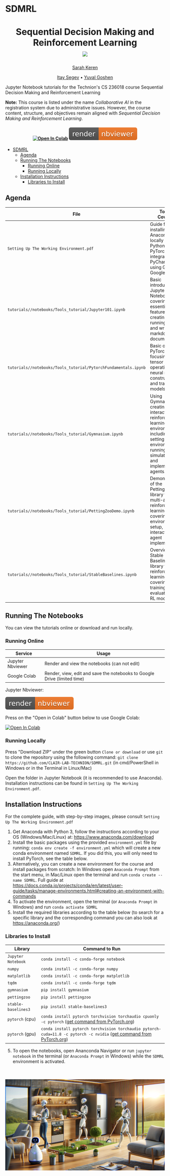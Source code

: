 # SDMRL

<h1 align="center">
 Sequential Decision Making and Reinforcement Learning
  <br>

  <img src="https://jingjingrenabc.github.io/ultrapixel/images/55pick_23.jpg?raw=true">

</h1>
  <p align ="center">
    <a href="mailto:sarahk@cs.technion.ac.il">Sarah Keren</a> 

  <p align="center">
    <a href="mailto:itaysegev@campus.technion.ac.il">Itay Segev</a> •
    <a href="mailto:yuval.goshen@campus.technion.ac.il">Yuval Goshen</a>
  </p>

Jupyter Notebook tutorials for the Technion's CS 236018 course Sequential Decision Making and Reinforcement Learning

<p><strong>Note:</strong> This course is listed under the name <em>Collaborative AI</em> in the registration system due to administrative issues. However, the course content, structure, and objectives remain aligned with <em>Sequential Decision Making and Reinforcement Learning</em>.</p>


<h4 align="center">
    <a href="https://colab.research.google.com/github/CLAIR-LAB-TECHNION/SDMRL"><img src="https://colab.research.google.com/assets/colab-badge.svg" alt="Open In Colab"/></a>
    <a href="https://nbviewer.org/github/CLAIR-LAB-TECHNION/SDMRL/tree/main/tutorials/"><img src="https://github.com/CLAIR-LAB-TECHNION/SDMRL/blob/main/tutorials/assets/nbviewer_badge.svg" alt="Open In NBViewer"/></a>
</h4>


- [SDMRL](#SDMRL)
  * [Agenda](#agenda)
  * [Running The Notebooks](#running-the-notebooks)
    + [Running Online](#running-online)
    + [Running Locally](#running-locally)
  * [Installation Instructions](#installation-instructions)
    + [Libraries to Install](#libraries-to-install)


## Agenda

|File       | Topics Covered |
|----------------|---------------|
|`Setting Up The Working Environment.pdf`| Guide for installing Anaconda locally with Python 3 and PyTorch, integration with PyCharm and using GPU on Google Colab |-|
|`tutorials//notebooks/Tools_tutorial/Jupyter101.ipynb`| Basic introduction to Jupyter Notebooks, covering essential features like creating and running cells, and writing markdown for documentation.|
|`tutorials//notebooks/Tools_tutorial/PytorchFundamentals.ipynb`| Basic of PyTorch, focusing on tensor operations, neural network construction, and training models.|
|`tutorials//notebooks/Tools_tutorial/Gymnasium.ipynb`| Using Gymnasium for creating and interacting with reinforcement learning environments, including setting up environments, running simulations, and implementing agents.|
|`tutorials//notebooks/Tools_tutorial/PettingZooDemo.ipynb`| Demonstration of the PettingZoo library for multi-agent reinforcement learning, covering environment setup, interaction, and agent implementation.|
|`tutorials//notebooks/Tools_tutorial/StableBaselines.ipynb`| Overview of the Stable Baselines3 library for reinforcement learning, covering setup, training, and evaluation of RL models.|

## Running The Notebooks
You can view the tutorials online or download and run locally.

### Running Online

|Service      | Usage |
|-------------|---------|
|Jupyter Nbviewer| Render and view the notebooks (can not edit) |
|Google Colab| Render, view, edit and save the notebooks to Google Drive (limited time) |


Jupyter Nbviewer:

[![nbviewer](https://github.com/CLAIR-LAB-TECHNION/SDMRL/blob/main/tutorials/assets/nbviewer_badge.svg)](https://nbviewer.org/github/CLAIR-LAB-TECHNION/SDMRL/tree/main/tutorials/)


Press on the "Open in Colab" button below to use Google Colab:

[![Open In Colab](https://colab.research.google.com/assets/colab-badge.svg)](https://colab.research.google.com/github/CLAIR-LAB-TECHNION/SDMRL)


### Running Locally

Press "Download ZIP" under the green button `Clone or download` or use `git` to clone the repository using the 
following command: `git clone https://github.com/CLAIR-LAB-TECHNION/SDMRL.git` (in cmd/PowerShell in Windows or in the Terminal in Linux/Mac)

Open the folder in Jupyter Notebook (it is recommended to use Anaconda). Installation instructions can be found in `Setting Up The Working Environment.pdf`.


## Installation Instructions

For the complete guide, with step-by-step images, please consult `Setting Up The Working Environment.pdf`

1. Get Anaconda with Python 3, follow the instructions according to your OS (Windows/Mac/Linux) at: https://www.anaconda.com/download
2. Install the basic packages using the provided `environment.yml` file by running: `conda env create -f environment.yml` which will create a new conda environment named `SDMRL`. If you did this, you will only need to install PyTorch, see the table below.
3. Alternatively, you can create a new environment for the course and install packages from scratch:
In Windows open `Anaconda Prompt` from the start menu, in Mac/Linux open the terminal and run `conda create --name SDMRL`. Full guide at https://docs.conda.io/projects/conda/en/latest/user-guide/tasks/manage-environments.html#creating-an-environment-with-commands
4. To activate the environment, open the terminal (or `Anaconda Prompt` in Windows) and run `conda activate SDMRL`
5. Install the required libraries according to the table below (to search for a specific library and the corresponding command you can also look at https://anaconda.org/)

### Libraries to Install

|Library         | Command to Run |
|------------------|---------|
|`Jupyter Notebook`|  `conda install -c conda-forge notebook`|
|`numpy`|  `conda install -c conda-forge numpy`|
|`matplotlib`|  `conda install -c conda-forge matplotlib`|
|`tqdm`| `conda install -c conda-forge tqdm`|
|`gymnasium`| `pip install gymnasium`|
|`pettingzoo`| `pip install pettingzoo`|
|`stable-baselines3`| `pip install stable-baselines3`|
|`pytorch` (cpu)| `conda install pytorch torchvision torchaudio cpuonly -c pytorch` (<a href="https://pytorch.org/get-started/locally/">get command from PyTorch.org</a>)|
|`pytorch` (gpu)| `conda install pytorch torchvision torchaudio pytorch-cuda=11.8 -c pytorch -c nvidia` (<a href="https://pytorch.org/get-started/locally/">get command from PyTorch.org</a>)|



5. To open the notebooks, open Ananconda Navigator or run `jupyter notebook` in the terminal (or `Anaconda Prompt` in Windows) while the `SDMRL` environment is activated.

<br>
<br>

<img src="https://github.com/CLAIR-LAB-TECHNION/SDMRL/blob/main/tutorials/assets/CLAI_house_image.png?raw=true">
